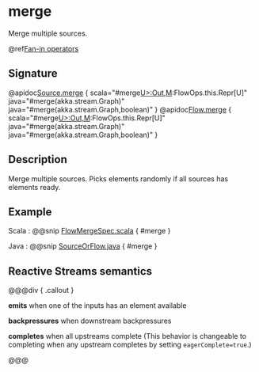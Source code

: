# merge

Merge multiple sources.

@ref[Fan-in operators](../index.md#fan-in-operators)

## Signature

@apidoc[Source.merge](Source) { scala="#merge[U&gt;:Out,M](that:akka.stream.Graph[akka.stream.SourceShape[U],M],eagerComplete:Boolean):FlowOps.this.Repr[U]" java="#merge(akka.stream.Graph)" java="#merge(akka.stream.Graph,boolean)" }
@apidoc[Flow.merge](Flow) { scala="#merge[U&gt;:Out,M](that:akka.stream.Graph[akka.stream.SourceShape[U],M],eagerComplete:Boolean):FlowOps.this.Repr[U]" java="#merge(akka.stream.Graph)" java="#merge(akka.stream.Graph,boolean)" }


## Description

Merge multiple sources. Picks elements randomly if all sources has elements ready.

## Example
Scala
:   @@snip [FlowMergeSpec.scala](/akka-stream-tests/src/test/scala/akka/stream/scaladsl/FlowMergeSpec.scala) { #merge }

Java
:   @@snip [SourceOrFlow.java](/akka-docs/src/test/java/jdocs/stream/operators/SourceOrFlow.java) { #merge }

## Reactive Streams semantics

@@@div { .callout }

**emits** when one of the inputs has an element available

**backpressures** when downstream backpressures

**completes** when all upstreams complete (This behavior is changeable to completing when any upstream completes by setting `eagerComplete=true`.)

@@@
